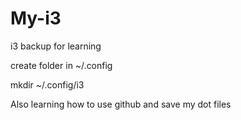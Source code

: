 # My-i3
i3 backup for learning

create folder in ~/.config

mkdir ~/.config/i3




Also learning how to use github and save my dot files
